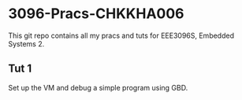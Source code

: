 # 3096-Pracs-CHKKHA006

This git repo contains all my pracs and tuts for EEE3096S, Embedded Systems 2.

## Tut 1
Set up the VM and debug a simple program using GBD.
